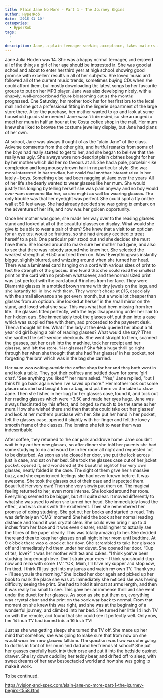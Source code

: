 ```yaml
---
title: Plain Jane No More - Part 1 - The Journey Begins
author: HyperRob
date: '2015-01-19'
categories:
  - HyperRob
tags:
  - 
  - 
description: Jane, a plain teenager seeking acceptance, takes matters into her own hands by buying fake glasses.
---
```

Jane Julia Holden was 14. She was a happy normal teenager, and enjoyed all of the things a girl of her age should be interested in. She was good at school and about to enter her third year at high school, showing good promise with excellent results in all of her subjects. She loved music and followed all of the current music trends, sometimes buying CDs when she could afford them, but mostly downloading the latest songs by her favourite groups to put on her MP3 player. Jane was also developing nicely, with a shapely, well-proportioned figure blossoming out as the months progressed. One Saturday, her mother took her for her first bra to the local mall and she got a professional fitting in the lingerie department of the large store there. After the purchase, her mother wanted to go and look at some household goods she needed. Jane wasn’t interested, so she arranged to meet her mum in half an hour at the Costa coffee shop in the mall. Her mum knew she liked to browse the costume jewellery display, but Jane had plans of her own.

At school, Jane was always thought of as the “plain Jane” of the class. Adverse comments from the other girls, and hurtful remarks from some of the boys had really started to get to her, and she began to believe that she really was ugly. She always wore non-descript plain clothes bought for her by her mother which did her no favours at all. She had a pale, porcelain-like complexion and long mousey brown hair in no particular style. She was more interested in her studies, but could feel another interest arise in her lately – boys. Something else had been nagging at Jane over the years. All of her life she dearly wanted to wear glasses like her mum. She would justify this longing by telling herself she was plain anyway and no boy would ever want someone like her, so she might as well be wearing glasses. The only trouble was that her eyesight was perfect. She could spot a fly on the wall at 50 feet away. She had already decided she was going to embark on the adventure of her life, and now was her golden opportunity.

Once her mother was gone, she made her way over to the reading glasses stand and looked at all of the beautiful glasses on display. What would she give to be able to wear a pair of them? She knew that a visit to an optician for an eye test would be fruitless, so she had already decided to treat herself to a pair. One particular pair stood out and she decided she must have them.  She looked around to make sure her mother had gone, and also to see that there was nobody around who knew her. She selected the weakest strength at +1.50 and tried them on. Wow! Everything was instantly bigger, slightly blurred, and whizzing around when she turned her head. There was a laminated card hanging on a cord with various sizes of print to test the strength of the glasses. She found that she could read the smallest print on the card with no problem whatsoever, and the normal sized print was just perfect with the card about 6 inches from her face. They were Diamanté glasses in a mottled brown frame with tiny jewels on the legs, and she instantly fell in love with them. They weren’t cheap at £15, especially with the small allowance she got every month, but a whole lot cheaper than glasses from an optician. She looked at herself in the small mirror on the stand, and loved what she saw. This was what had been missing from her life. The glasses fitted perfectly, with the legs disappearing under her hair to her hidden ears. She immediately took the glasses off, put them into a case which was supplied free with them, and proceeded to the payment desk. Then a thought hit her. What if the lady at the desk queried her about a 14 year old girl buying a pair of reading glasses? What would she say? Then she spotted the self-service checkouts. She went straight to them, scanned the glasses, put her cash into the machine, took her receipt and her glasses, and left the store. ‘Her glasses!’ She felt a huge thrill go right through her when she thought that she had ‘her glasses’ in her pocket, not forgetting ‘her bra’ which was in the bag she carried.

Her mum was waiting outside the coffee shop for her and they both went in and took a table. They got their coffees and settled down for some ‘girl chat’. "See anything you liked?" her mum asked.
"Yes," Jane replied, "but I think I'll go back again when I've saved up more."
Her mother took out some place mats she had bought from a bag, and put them on the table to show Jane. Then she fished in her bag for her glasses case, found it, and took out her reading glasses which were +3.50 and made her eyes huge. Jane was always fascinated by this effect, and longed so much to be the same as her mum. How she wished there and then that she could take out ‘her glasses’ and look at her mother’s purchase with her. She put her hand in her pocket, felt the glasses case, opened it slightly with her finger and felt the lovely smooth frame of the glasses. The longing she felt to wear them was indescribable.

After coffee, they returned to the car park and drove home. Jane couldn’t wait to try out her new glasses, so after dinner she told her parents she had some studying to do and would be in her room all night and requested not to be disturbed. As soon as she closed her door, she put the lock across just in case, and sat on her bed. She took the glasses case out of her jacket pocket, opened it, and wondered at the beautiful sight of her very own glasses, neatly folded in the case. The sight of them gave her a massive buzz, and she experienced feelings she had never known before. It was awesome. She took the glasses out of their case and inspected them. Beautiful! Her very own! Then she very slowly put them on. The magical feeling returned to her, even more intense. She looked around her room. Everything seemed to be bigger, but still quite clear. It moved differently to what she was used to when she turned her head. She immediately loved the effect, and was drunk with the excitement. Then she remembered her promise of doing studying. She got out her books and started to read. This was definitely an ‘OMG’ moment! She held the book at her normal reading distance and found it was crystal clear. She could even bring it up to 4 inches from her face and it was even clearer, enabling her to actually see the fibres of the paper clearly. This was totally amazing to her. She decided there and then to keep her glasses on all night in her room until bedtime. At 9 o’clock there was a knock at her door. She scrambled to take her glasses off and immediately hid them under her duvet. She opened her door. “Cup of tea, love?” It was her mother with tea and cakes. “I think you’ve been studying long enough love. Don’t strain your eyes – I think you should stop now and relax with some TV.”
“OK, Mum, I’ll have my supper and stop now, I’m tired. I think I’ll just get into my jamas and watch my own TV. Thank you – I’ll see you in the morning.”
She locked her door again and picked up her book to mark the place she was at. Immediately she noticed she was having difficulty seeing the print. She had to hold it almost at arms length, and then it was really too small to see. This gave her an immense thrill and she went under the duvet for her glasses. As soon as she put them on, everything was crystal clear and the print on the book was back to normal. From that moment on she knew this was right, and she was at the beginning of a wonderful journey, and climbed into her bed. She turned her little 14 inch TV on with the remote, and found that she could see it perfectly well. Only now, her 14 inch TV had turned into a 16 inch TV!

Just as she was getting sleepy she turned the TV off. She made up her mind that somehow, she was going to make sure that from now on she would wear her new glasses fulltime. The question was how was she going to do this in front of her mum and dad and her friends at school? She put her glasses carefully back into their case and put it into the bedside cabinet drawer. She lay down cuddling her teddy bear, and drifted off to sleep, with sweet dreams of her new bespectacled world and how she was going to make it work.

To be continued.

https://vision-and-spex.com/plain-jane-no-more-part-1-the-journey-begins-t558.html